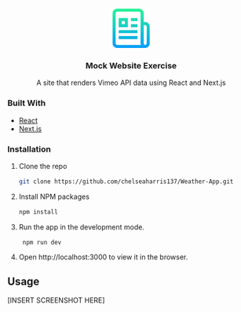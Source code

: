 <p align="center">
    <img src="readme-images/readme-logo.png" alt="Logo" width="80" height="80">

  <h3 align="center">Mock Website Exercise</h3>

  <p align="center">
    A site that renders Vimeo API data using React and Next.js
  </p>
</p>

<!-- ABOUT THE PROJECT -->

### Built With

- [React](https://reactjs.org/)
- [Next.js](https://nextjs.org/)

<!-- GETTING STARTED -->

### Installation

1. Clone the repo
   ```sh
   git clone https://github.com/chelseaharris137/Weather-App.git
   ```
2. Install NPM packages
   ```sh
   npm install
   ```
3. Run the app in the development mode.
   ```JS
    npm run dev
   ```
4. Open http://localhost:3000 to view it in the browser.

<!-- USAGE EXAMPLES -->

## Usage

[INSERT SCREENSHOT HERE]
